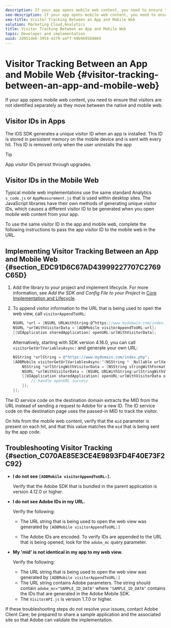 ```yaml
---
description: If your app opens mobile web content, you need to ensure that visitors are not identified separately as they move between the native and mobile web.
seo-description: If your app opens mobile web content, you need to ensure that visitors are not identified separately as they move between the native and mobile web.
seo-title: Visitor Tracking Between an App and Mobile Web
solution: Marketing Cloud,Analytics
title: Visitor Tracking Between an App and Mobile Web
topic: Developer and implementation
uuid: 2d951de6-3954-4379-a4ff-99b9695b9869
---
```


# Visitor Tracking Between an App and Mobile Web  {#visitor-tracking-between-an-app-and-mobile-web}

If your app opens mobile web content, you need to ensure that visitors are not identified separately as they move between the native and mobile web.

## Visitor IDs in Apps

The iOS SDK generates a unique visitor ID when an app is installed. This ID is stored in persistent memory on the mobile device and is sent with every hit. This ID is removed only when the user uninstalls the app

>[!TIP]
>
>App visitor IDs persist through upgrades.

## Visitor IDs in the Mobile Web

Typical mobile web implementations use the same standard Analytics `s_code.js` or `AppMeasurement.js` that is used within desktop sites. The JavaScript libraries have their own methods of generating unique visitor IDs, which causes a different visitor ID to be generated when you open mobile web content from your app.

To use the same visitor ID in the app and mobile web, complete the following instructions to pass the app visitor ID to the mobile web in the URL.

## Implementing Visitor Tracking Between an App and Mobile Web {#section_EDC91D6C67AD43999227707C2769C65D}

1. Add the library to your project and implement lifecycle.
   For more information, see *Add the SDK and Config File to your Project* in [Core Implementation and Lifecycle](/help/ios/getting-started/dev-qs.md).
1. To append visitor information to the URL that is being used to open the web view, call `visitorAppendToURL`: 

   ```objective-c
   NSURL *url = [NSURL URLWithString:@”https://www.mydomain.com/index.php"]; 
   NSURL *urlWithVisitorData = [ADBMobile visitorAppendToURL:url]; 
   [[UIApplication sharedApplication] openURL:urlWithVisitorData];
   ```

   Alternatively, starting with SDK version 4.16.0, you can call `visitorGetUrlVariablesAsync:` and generate your own URL:

   ```objective-c
   NSString *urlString = @"https://www.mydomain.com/index.php"; 
   [ADBMobile visitorGetUrlVariablesAsync:^(NSString * _Nullable urlVariables) { 
       NSString *urlStringWithVisitorData = [NSString stringWithFormat:@"%@?%@", urlString, urlVariables]; 
       NSURL *urlWithVisitorData = [NSURL URLWithString:urlStringWithVisitorData]; 
       [[UIApplication sharedApplication] openURL:urlWithVisitorData options:@{} completionHandler:^(BOOL success) { 
           // handle openURL success 
       }]; 
   }];
   ```

The ID service code on the destination domain extracts the MID from the URL instead of sending a request to Adobe for a new ID. The ID service code on the destination page uses the passed-in MID to track the visitor.

On hits from the mobile web content, verify that the `mid` parameter is present on each hit, and that this value matches the `mid` that is being sent by the app code.

## Troubleshooting Visitor Tracking {#section_C070AE85E3CE4E9893FD4F40E73F2C92}

* **I do not see `[ADBMobile visitorAppendToURL:]`.**

  Verify that the Adobe SDK that is bundled in the parent application is version 4.12.0 or higher.

* **I do not see Adobe IDs in my URL.**

  Verify the following:
  
  * The URL string that is being used to open the web view was generated by  `[ADBMobile visitorAppendToURL:]` 
  
  * The Adobe IDs are encoded. To verify IDs are appended to the URL that is being opened, look for the  `adobe_mc`  query parameter.

* **My 'mid' is not identical in my app to my web view.**

  Verify the following: 
  
  * The URL string that is being used to open the web view was generated by `[ADBMobile visitorAppendToURL:]` 
  * The URL string contains Adobe parameters. The string should contain  `adobe_mc="SAMPLE_ID_DATA"` where  `"SAMPLE_ID_DATA"` contains the IDs that are generated in the Adobe Mobile SDK.
  * The `VisitorAPI.js` is version 1.7.0 or higher.
  
If these troubleshooting steps do not resolve your issues, contact Adobe Client Care; be prepared to share a sample application and the associated site so that Adobe can validate the implementation. 
